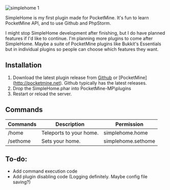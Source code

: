![simplehome 1](https://cloud.githubusercontent.com/assets/4838038/3347966/fe9506e8-f907-11e3-9ca7-47def78558fd.png)

SimpleHome is my first plugin made for PocketMine. It's fun to learn PocketMine API, and to use Github and PhpStorm.

I might stop SimpleHome development after finishing, but I do have planned features if I'd like to continue. I'm planning more plugins to come after SimpleHome. Maybe a suite of PocketMine plugins like Bukkit's Essentials but in individual plugins so people can choose which features they want.


## Installation
1. Download the latest plugin release from [Github](https://github.com/dutok/SimpleHome/releases) or [PocketMine] (http://pocketmine.net). Github typically has the latest releases.
2. Drop the SimpleHome.phar into PocketMine-MP\plugins
3. Restart or reload the server.

## Commands
Commands | Description | Permission
---------|-------------|-----------
/home | Teleports to your home. | simplehome.home
/sethome | Sets your home. | simplehome.sethome

## To-do:
* Add command execution code
* Add plugin disabling code (Logging definitely. Maybe config file saving?)
